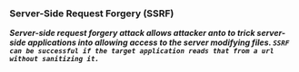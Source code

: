 <h3>Server-Side Request Forgery (SSRF)</h3>

***Server-side request forgery attack allows attacker anto to trick server-side applications into allowing access to the server modifying files. `SSRF can be successful if the target application reads that from a url without sanitizing it.`***
